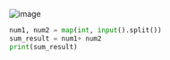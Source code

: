 ![image](https://github.com/user-attachments/assets/3c0a6757-6998-4a61-86b6-d20bf27abe95)
```python
num1, num2 = map(int, input().split())
sum_result = num1+ num2
print(sum_result)
```
